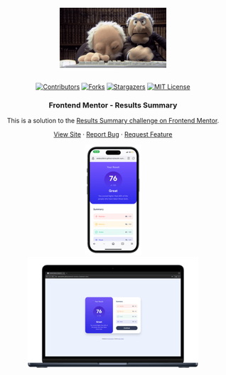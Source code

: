 <br />
<div align="center">
    <img src="./assets/images/200w.gif" alt="Logo">
  </a>
  <br />
  <br />

[![Contributors][contributors-shield]][contributors-url]
[![Forks][forks-shield]][forks-url]
[![Stargazers][stars-shield]][stars-url]
[![MIT License][license-shield]][license-url]

<h3 align="center">Frontend Mentor - Results Summary</h3>

This is a solution to the [Results Summary challenge on Frontend Mentor](https://www.frontendmentor.io/challenges/results-summary-component-CE_K6s0maV).

  <p align="center">   
    <a href="https://sedaryildirim.github.io/results-summary-component-main/">View Site</a>
    ·
    <a href="https://github.com/sedaryildirim/results-summary-component-main/issues">Report Bug</a>
    ·
    <a href="https://github.com/sedaryildirim/results-summary-component-main/issues">Request Feature</a>
  </p>
</div>

<div align="center">

![Mobile](./assets/images/mobile.png)
![Desktop](./assets/images/desktop.png)
</div>

<!-- MARKDOWN LINKS & IMAGES -->
<!-- https://www.markdownguide.org/basic-syntax/#reference-style-links -->
[contributors-shield]: https://img.shields.io/github/contributors/sedaryildirim/results-summary-component-main.svg?style=for-the-badge
[contributors-url]: https://github.com/sedaryildirim/results-summary-component-main/graphs/contributors
[forks-shield]: https://img.shields.io/github/forks/sedaryildirim/results-summary-component-main.svg?style=for-the-badge
[forks-url]: https://github.com/sedaryildirim/results-summary-component-main/network/members
[stars-shield]: https://img.shields.io/github/stars/sedaryildirim/results-summary-component-main.svg?style=for-the-badge
[stars-url]: https://github.com/sedaryildirim/results-summary-component-main/stargazers
[license-shield]: https://img.shields.io/github/license/sedaryildirim/results-summary-component-main.svg?style=for-the-badge
[license-url]: https://github.com/sedaryildirim/results-summary-component-main/blob/main/LICENSE.txt
[product-screenshot]: imgs/screenshot.png

